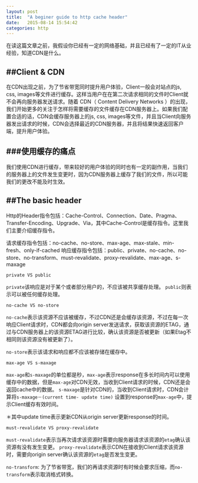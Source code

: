 ```yaml
---
layout: post
title:  "A beginer guide to http cache header"
date:   2015-08-14 15:54:42
categories: http
---
```


在读这篇文章之前，我假设你已经有一定的网络基础，并且已经有了一定的IT从业经验，知道CDN是什么。

##Client & CDN
---

在CDN出现之前，为了节省带宽同时提升用户体验，Client一般会对站点的js, css, images等文件进行缓存。这样当用户在在第二次请求相同的文件时Client就不会再向服务器发送请求。随着 CDN（ Content Delivery Networks ）的出现，我们开始更多的关注于怎样将需要缓存的文件缓存在CDN服务器上。如果我们配置合适的话，CDN会缓存服务器上的js, css, images等文件，并且当Client向服务器发出请求的时候，CDN会选择最近的CDN服务器，并且将结果快速返回客户端，提升用户体验。

###使用缓存的痛点
---
我们使用CDN进行缓存，带来较好的用户体验的同时也有一定的副作用，当我们的服务器上的文件发生变更时，因为CDN服务器上缓存了我们的文件，所以可能我们的更改不能及时生效。


##The basic header
---
Http的Header指令包括：Cache-Control、Connection、Date、Pragma、Transfer-Encoding、Upgrade、Via，其中Cache-Control是缓存指令。这里我们主要介绍缓存指令。


请求缓存指令包括：no-cache、no-store、max-age、max-stale、min-fresh、only-if-cached
响应缓存指令包括：public、private、no-cache、no-store、no-transform、must-revalidate、proxy-revalidate、max-age、s-maxage

`private VS public`

`private`该响应是对于某个或者部分用户的，不应该被共享缓存处理。
`public`则表示可以被任何缓存处理。

`no-cache VS no-store`

`no-cache`表示该资源不应该被缓存，不过CDN还是会缓存该资源，不过在每一次响应Client请求时，CDN都会向origin server发送请求，获取该资源的ETAG，通过与CDN服务器上的该资源ETAG进行比较，确认该资源是否被更新（如果Etag不相同则该资源没有被更新了）。

`no-store`表示该请求和响应都不应该被存储在缓存中。

`max-age VS s-maxage`

`max-age`和`s-maxage`的单位都是秒，`max-age`表示response在多长时间内可以使用缓存中的数据，但是`max-age`对CDN无效，当收到Client请求的时候，CDN还是会返回cache中的数据。
`s-maxage`是针对CDN的，当收到Client请求时，CDN会计算将`s-maxage－(current time- update time)` 设置到response的`max-age`中，提示Client缓存有效时间。 

＊其中update time表示更新CDN从origin server更新response的时间。


`must-revalidate VS proxy-revalidate`

`must-revalidate`表示当再次请求该资源时需要向服务器请求该资源的`etag`确认该资源有没有发生变更。
`proxy-revalidate`表示CDN在接收到Client请求该资源时，需要向origin server确认该资源的`etag`是否发生变更。

`no-transform`: 为了节省带宽，我们的再请求资源时有时候会要求压缩，而`no-transform`表示取消格式转换。

<!-- ![test image](/assets/img/test.jpg) -->